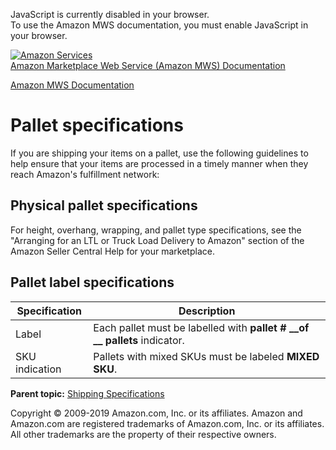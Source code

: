 <div id="MWSDX_noscript">

JavaScript is currently disabled in your browser.  
To use the Amazon MWS documentation, you must enable JavaScript in your
browser.

</div>

<div id="MWSDX_divtop">

[![Amazon
Services](https://images-na.ssl-images-amazon.com/images/G/08/mwsportal/fr_FR/amazonservices.gif
"Amazon Services")](http://services.amazon.fr)  
<span id="MWSDX_titlebar">[Amazon Marketplace Web Service (Amazon MWS)
Documentation](https://developer.amazonservices.fr/gp/mws/docs.html)</span>

</div>

<div id="MWSDX_divbottom">

<div id="MWSDX_divleft">

<div id="MWSDX_toc">

</div>

</div>

<div id="MWSDX_divright">

<div id="MWSDX_content">

<span id="MWSDX_breadcrumbs">[Amazon MWS
Documentation](https://developer.amazonservices.fr/gp/mws/docs.html)</span>

# Pallet specifications

<div class="body conbody">

If you are shipping your items on a pallet, use the following guidelines
to help ensure that your items are processed in a timely manner when
they reach <span class="ph">Amazon's fulfillment network</span>:

<div class="section">

## Physical pallet specifications

For height, overhang, wrapping, and pallet type specifications, see the
"Arranging for an LTL or Truck Load Delivery to Amazon" section of the
Amazon Seller Central Help for your marketplace.

</div>

<div class="section">

## Pallet label specifications

<div class="tablenoborder">

| Specification  | Description                                                                    |
| -------------- | ------------------------------------------------------------------------------ |
| Label          | Each pallet must be labelled with **pallet \# \_\_of \_\_ pallets** indicator. |
| SKU indication | Pallets with mixed SKUs must be labeled **MIXED SKU**.                         |

</div>

</div>

</div>

<div class="related-links">

<div class="familylinks">

<div class="parentlink">

**Parent topic:** [Shipping
Specifications](../fba_guide/FBAGuide_ShippingSpecs.md)

</div>

</div>

</div>

<div id="MWSDX_footer">

Copyright © 2009-2019 Amazon.com, Inc. or its affiliates. Amazon and
Amazon.com are registered trademarks of Amazon.com, Inc. or its
affiliates. All other trademarks are the property of their respective
owners.

</div>

</div>

</div>

<div style="clear: both;">

</div>

</div>
